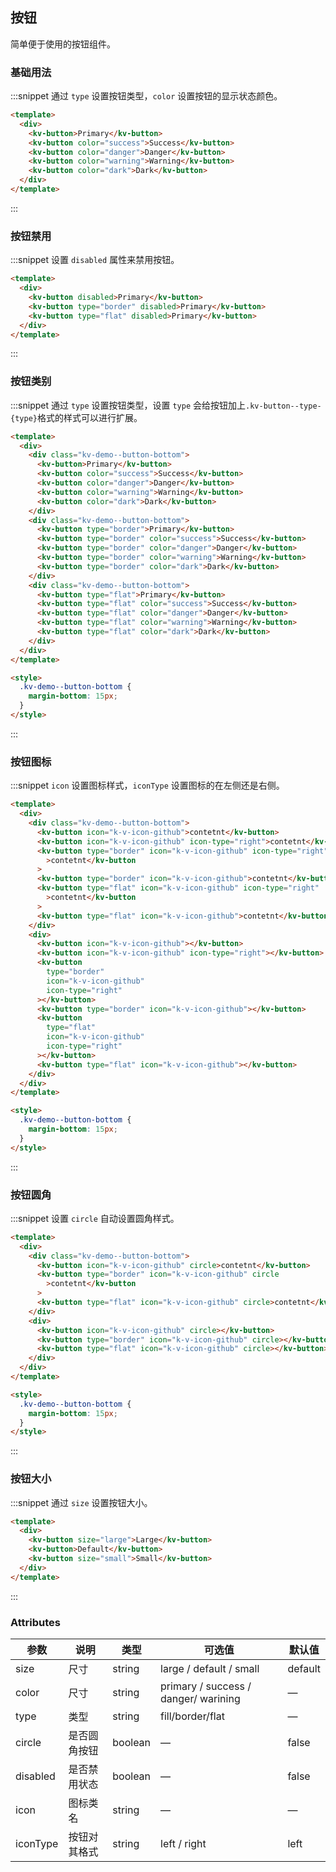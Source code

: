 ## 按钮

简单便于使用的按钮组件。

### 基础用法

:::snippet 通过 `type` 设置按钮类型，`color` 设置按钮的显示状态颜色。

```html
<template>
  <div>
    <kv-button>Primary</kv-button>
    <kv-button color="success">Success</kv-button>
    <kv-button color="danger">Danger</kv-button>
    <kv-button color="warning">Warning</kv-button>
    <kv-button color="dark">Dark</kv-button>
  </div>
</template>
```

:::

### 按钮禁用

:::snippet 设置 `disabled` 属性来禁用按钮。

```html
<template>
  <div>
    <kv-button disabled>Primary</kv-button>
    <kv-button type="border" disabled>Primary</kv-button>
    <kv-button type="flat" disabled>Primary</kv-button>
  </div>
</template>
```

:::

### 按钮类别

:::snippet 通过 `type` 设置按钮类型，设置 `type` 会给按钮加上`.kv-button--type-{type}`格式的样式可以进行扩展。

```html
<template>
  <div>
    <div class="kv-demo--button-bottom">
      <kv-button>Primary</kv-button>
      <kv-button color="success">Success</kv-button>
      <kv-button color="danger">Danger</kv-button>
      <kv-button color="warning">Warning</kv-button>
      <kv-button color="dark">Dark</kv-button>
    </div>
    <div class="kv-demo--button-bottom">
      <kv-button type="border">Primary</kv-button>
      <kv-button type="border" color="success">Success</kv-button>
      <kv-button type="border" color="danger">Danger</kv-button>
      <kv-button type="border" color="warning">Warning</kv-button>
      <kv-button type="border" color="dark">Dark</kv-button>
    </div>
    <div class="kv-demo--button-bottom">
      <kv-button type="flat">Primary</kv-button>
      <kv-button type="flat" color="success">Success</kv-button>
      <kv-button type="flat" color="danger">Danger</kv-button>
      <kv-button type="flat" color="warning">Warning</kv-button>
      <kv-button type="flat" color="dark">Dark</kv-button>
    </div>
  </div>
</template>

<style>
  .kv-demo--button-bottom {
    margin-bottom: 15px;
  }
</style>
```

:::

### 按钮图标

:::snippet `icon` 设置图标样式，`iconType` 设置图标的在左侧还是右侧。

```html
<template>
  <div>
    <div class="kv-demo--button-bottom">
      <kv-button icon="k-v-icon-github">contetnt</kv-button>
      <kv-button icon="k-v-icon-github" icon-type="right">contetnt</kv-button>
      <kv-button type="border" icon="k-v-icon-github" icon-type="right"
        >contetnt</kv-button
      >
      <kv-button type="border" icon="k-v-icon-github">contetnt</kv-button>
      <kv-button type="flat" icon="k-v-icon-github" icon-type="right"
        >contetnt</kv-button
      >
      <kv-button type="flat" icon="k-v-icon-github">contetnt</kv-button>
    </div>
    <div>
      <kv-button icon="k-v-icon-github"></kv-button>
      <kv-button icon="k-v-icon-github" icon-type="right"></kv-button>
      <kv-button
        type="border"
        icon="k-v-icon-github"
        icon-type="right"
      ></kv-button>
      <kv-button type="border" icon="k-v-icon-github"></kv-button>
      <kv-button
        type="flat"
        icon="k-v-icon-github"
        icon-type="right"
      ></kv-button>
      <kv-button type="flat" icon="k-v-icon-github"></kv-button>
    </div>
  </div>
</template>

<style>
  .kv-demo--button-bottom {
    margin-bottom: 15px;
  }
</style>
```

:::

### 按钮圆角

:::snippet 设置 `circle` 自动设置圆角样式。

```html
<template>
  <div>
    <div class="kv-demo--button-bottom">
      <kv-button icon="k-v-icon-github" circle>contetnt</kv-button>
      <kv-button type="border" icon="k-v-icon-github" circle
        >contetnt</kv-button
      >
      <kv-button type="flat" icon="k-v-icon-github" circle>contetnt</kv-button>
    </div>
    <div>
      <kv-button icon="k-v-icon-github" circle></kv-button>
      <kv-button type="border" icon="k-v-icon-github" circle></kv-button>
      <kv-button type="flat" icon="k-v-icon-github" circle></kv-button>
    </div>
  </div>
</template>

<style>
  .kv-demo--button-bottom {
    margin-bottom: 15px;
  }
</style>
```

:::

### 按钮大小

:::snippet 通过 `size` 设置按钮大小。

```html
<template>
  <div>
    <kv-button size="large">Large</kv-button>
    <kv-button>Default</kv-button>
    <kv-button size="small">Small</kv-button>
  </div>
</template>
```

:::

### Attributes

| 参数     | 说明         | 类型    | 可选值                               | 默认值  |
| -------- | ------------ | ------- | ------------------------------------ | ------- |
| size     | 尺寸         | string  | large / default / small              | default |
| color    | 尺寸         | string  | primary / success / danger/ warining | —       |
| type     | 类型         | string  | fill/border/flat                     | —       |
| circle   | 是否圆角按钮 | boolean | —                                    | false   |
| disabled | 是否禁用状态 | boolean | —                                    | false   |
| icon     | 图标类名     | string  | —                                    | —       |
| iconType | 按钮对其格式 | string  | left / right                         | left    |
